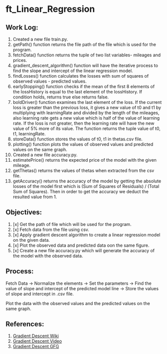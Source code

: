 # ft_Linear_Regression

## Work Log:

1. Created a new file train.py.
2. getPath() function returns the file path of the file which is used for the program.
3. fetchData() function returns the tuple of two list variables- mileages and prices.
4. gradient_descent_algorithm() function will have the iterative process to find the slope and intercept of the linear regression model.
5. findLosses() function calculates the losses with sum of squares of observed values - predicted values.
6. earlyStopping() function checks if the mean of the first 8 elements of the lossHistory is equal to the last element of the lossHistory. If condition holds, returns true else returns false.
7. boldDriver() function examines the last element of the loss. If the current loss is greater than the previous loss, it gives a new value of t0 and t1 by multiplying with learningRate and divided by the length of the mileages, also learning rate gets a new value which is half of the value of learning rate. If the loss is not greater, then the learning rate will have the new value of 5% more of its value. The function returns the tuple value of t0, t1, learningRate.
8. storeData() function stores the values of t0, t1 in thetas.csv file.
9. plotting() function plots the values of observed values and predicted values on the same graph.
10. Created a new file accuracy.py.
11. estimatePrice() returns the expected price of the model with the given mileage.
12. getThetas() returns the values of thetas when extracted from the csv file.
13. getAccuracy() returns the accuracy of the model by getting the absolute losses of the model first which is (Sum of Squares of Residuals) / (Total Sum of Squares). Then in order to get the accuracy we deduct the resulted value from 1.


## Objectives:

1. [x] Get the path of file which will be used for the program.
2. [x] Fetch data from the file using csv.
3. [x] Apply gradient descent algorithm to create a linear regression model on the given data.
4. [x] Plot the observed data and predicted data oon the same figure.
5. [x] Create a new file accuracy.py which will generate the accuracy of the model with the observed data.

## Process:

Fetch Data -> Normalize the elements -> Set the parameters -> Find the value of slope and intercept of the predicted model line -> Store the values of slope and intercept in .csv file.

Plot the data with the observed values and the predicted values on the same graph.

## References:

1. [Gradient Descent Wiki](https://en.wikipedia.org/wiki/Gradient_descent)
2. [Gradient Descent Video](https://www.youtube.com/watch?v=sDv4f4s2SB8)
3. [Gradient Descent GFG](https://www.geeksforgeeks.org/gradient-descent-algorithm-and-its-variants/)